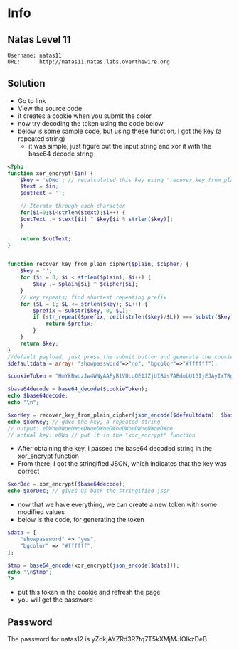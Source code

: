 # Info

## Natas Level 11

```
Username: natas11
URL:      http://natas11.natas.labs.overthewire.org
```

## Solution

- Go to link
- View the source code
- it creates a cookie when you submit the color
- now try decoding the token using the code below
- below is some sample code, but using these function, I got the key (a repeated string)
    - it was simple, just figure out the input string and xor it with the base64 decode string 

```php
<?php
function xor_encrypt($in) {
    $key = 'eDWo'; // recalculated this key using "recover_key_from_plain_cipher" function
    $text = $in;
    $outText = '';

    // Iterate through each character
    for($i=0;$i<strlen($text);$i++) {
    $outText .= $text[$i] ^ $key[$i % strlen($key)];
    }

    return $outText;
}


function recover_key_from_plain_cipher($plain, $cipher) {
    $key = '';
    for ($i = 0; $i < strlen($plain); $i++) {
        $key .= $plain[$i] ^ $cipher[$i];
    }
    // key repeats; find shortest repeating prefix
    for ($L = 1; $L <= strlen($key); $L++) {
        $prefix = substr($key, 0, $L);
        if (str_repeat($prefix, ceil(strlen($key)/$L)) === substr($key, 0, strlen($key))) {
            return $prefix;
        }
    }
    return $key;
}
//default payload, just press the submit button and generate the cookie
$defaultdata = array( "showpassword"=>"no", "bgcolor"=>"#ffffff");

$cookieToken = "HmYkBwozJw4WNyAAFyB1VUcqOE1JZjUIBis7ABdmbU1GIjEJAyIxTRg="; // my token

$base64decode = base64_decode($cookieToken);
echo $base64decode;
echo "\n";

$xorKey = recover_key_from_plain_cipher(json_encode($defaultdata), $base64decode);
echo $xorKey; // gave the key, a repeated string
// output: eDWoeDWoeDWoeDWoeDWoeDWoeDWoeDWoeDWoeDWoe
// actual key: eDWo // put it in the "xor_encrypt" function
```

- After obtaining the key, I passed the base64 decoded string in the xor_encrypt function 
- From there, I got the stringified JSON, which indicates that the key was correct
```php
$xorDec = xor_encrypt($base64decode);
echo $xorDec; // gives us back the stringified json
```

- now that we have everything, we can create a new token with some modified values
- below is the code, for generating the token

```php
$data = [
    "showpassword" => "yes",
    "bgcolor" => "#ffffff",
];

$tmp = base64_encode(xor_encrypt(json_encode($data)));
echo "\n$tmp";
?>
```

- put this token in the cookie and refresh the page
- you will get the password

## Password

The password for natas12 is yZdkjAYZRd3R7tq7T5kXMjMJlOIkzDeB